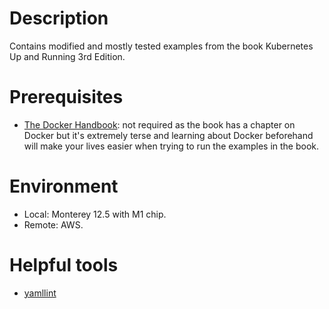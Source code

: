 # Description
Contains modified and mostly tested examples from the book Kubernetes Up and Running 3rd Edition.

# Prerequisites
- [The Docker Handbook](https://docker-handbook.farhan.dev/): not required as the book has a chapter on Docker but it's extremely terse and learning about Docker beforehand will make your lives easier when trying to run the examples in the book.

# Environment
- Local: Monterey 12.5 with M1 chip.
- Remote: AWS.

# Helpful tools
- [yamllint](https://yamllint.readthedocs.io/en/stable/)
